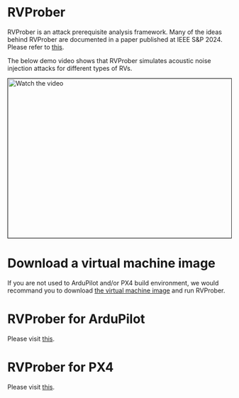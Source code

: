 # RVProber
RVProber is an attack prerequisite analysis framework. Many of the ideas behind RVProber are documented in a paper published at IEEE S&P 2024. Please refer to <a href="https://kimhyungsub.github.io/S&P24_hskim.pdf" target="_blank"> this</a>.

The below demo video shows that RVProber simulates acoustic noise injection attacks for different types of RVs. 

<a href="https://youtu.be/Qi3HTCpCK-w" target="_blank">
 <img src="https://img.youtube.com/vi/Qi3HTCpCK-w/maxresdefault.jpg" alt="Watch the video" width="800" height="360" border="1" />
</a>

# Download a virtual machine image
If you are not used to ArduPilot and/or PX4 build environment, we would recommand you to download <a href="https://drive.google.com/file/d/1FsysIipG2xvCtY9_WPJHTifhjKZu7ev0/view?usp=drive_link" target="_blank"> the virtual machine image</a> and run RVProber.

# RVProber for ArduPilot
Please visit <a href="https://github.com/purseclab/RVProber/tree/main/RVProber" target="_blank"> this</a>.

# RVProber for PX4
Please visit <a href="https://github.com/purseclab/RVProber/tree/main/RVProber_PX4" target="_blank"> this</a>.
